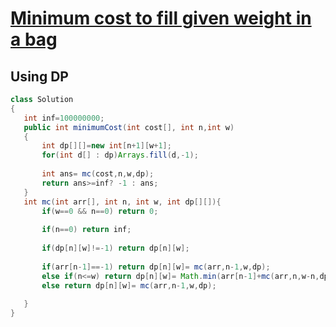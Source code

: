 # [**Minimum cost to fill given weight in a bag**](https://practice.geeksforgeeks.org/problems/minimum-cost-to-fill-given-weight-in-a-bag1956/1#)

## Using DP
 ```java
class Solution
{
    int inf=100000000;
	public int minimumCost(int cost[], int n,int w)
	{
	    int dp[][]=new int[n+1][w+1];
	    for(int d[] : dp)Arrays.fill(d,-1);
	    
		int ans= mc(cost,n,w,dp);
		return ans>=inf? -1 : ans;
	}
	int mc(int arr[], int n, int w, int dp[][]){
	    if(w==0 && n==0) return 0;
	    
	    if(n==0) return inf;
	    
	    if(dp[n][w]!=-1) return dp[n][w];
	    
	    if(arr[n-1]==-1) return dp[n][w]= mc(arr,n-1,w,dp);
	    else if(n<=w) return dp[n][w]= Math.min(arr[n-1]+mc(arr,n,w-n,dp),mc(arr,n-1,w,dp));
	    else return dp[n][w]= mc(arr,n-1,w,dp);
	    
	}
}
```